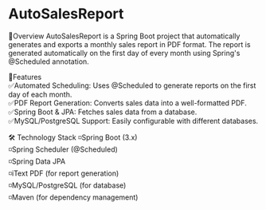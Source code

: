# AutoSalesReport
📑Overview
AutoSalesReport is a Spring Boot project that automatically generates and exports a monthly sales report in PDF format. The report is generated automatically on the first day of every month using Spring's @Scheduled annotation.

🚀Features  
✅Automated Scheduling: Uses @Scheduled to generate reports on the first day of each month.  
✅PDF Report Generation: Converts sales data into a well-formatted PDF.  
✅Spring Boot & JPA: Fetches sales data from a database.  
✅MySQL/PostgreSQL Support: Easily configurable with different databases.

🛠️ Technology Stack
◽Spring Boot (3.x)  
◽Spring Scheduler (@Scheduled)  
◽Spring Data JPA  
◽iText PDF (for report generation)  
◽MySQL/PostgreSQL (for database)  
◽Maven (for dependency management)  
